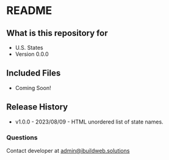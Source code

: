 # README #

## What is this repository for ##

* U.S. States
* Version 0.0.0

## Included Files

* Coming Soon!

## Release History ##

* v1.0.0 - 2023/08/09 - HTML unordered list of state names.

### Questions ###

Contact developer at admin@ibuildweb.solutions
